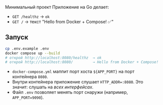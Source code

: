 Минимальный проект
Приложение на Go делает:
- `GET /healthz` → `ok`
- `GET /` → текст "Hello from Docker + Compose! ✅"

## Запуск

```bash
cp .env.example .env
docker compose up --build
# открой http://localhost:8080/healthz  → ok
# открой http://localhost:8080/         → Hello from Docker + Compose! ✅
```

- `docker-compose.yml` маппит порт хоста `${APP_PORT}` на порт контейнера `8080`.
- Внутри контейнера приложение слушает `HTTP_ADDR=:8080`. Это значит: слушать на *всех интерфейсах*.
- Файл `.env` позволяет менять порт снаружи (например, `APP_PORT=9090`).